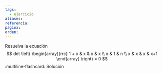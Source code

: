 ```yaml
---
tags:
  - ejercicio
aliases: 
referencia: 
pagina: 
orden:
---
```

Resuelva la ecuación
$$
det \left(
\begin{array}{rrc}
1 + x & x & x & x \\
x & 1 & n \\
x & x & x & x+1
\end{array}
\right) = 0
$$
:multiline-flashcard:
Solución
